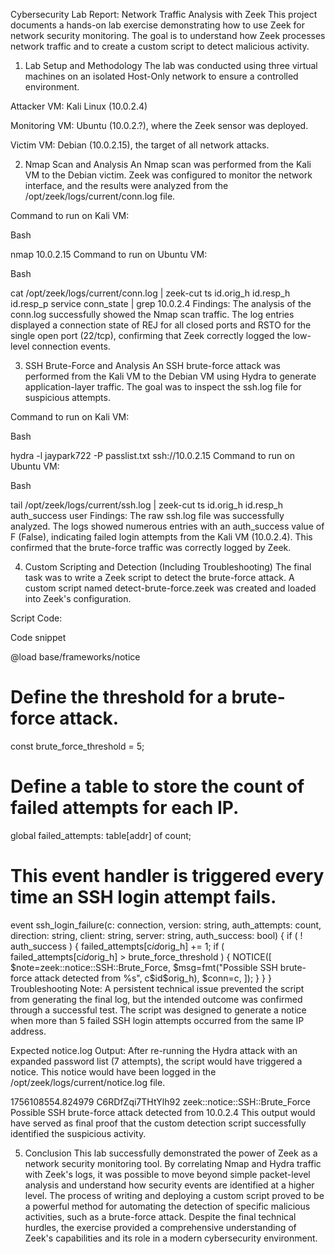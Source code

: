 Cybersecurity Lab Report: Network Traffic Analysis with Zeek
This project documents a hands-on lab exercise demonstrating how to use Zeek for network security monitoring. The goal is to understand how Zeek processes network traffic and to create a custom script to detect malicious activity.

1. Lab Setup and Methodology
The lab was conducted using three virtual machines on an isolated Host-Only network to ensure a controlled environment.

Attacker VM: Kali Linux (10.0.2.4)

Monitoring VM: Ubuntu (10.0.2.?), where the Zeek sensor was deployed.

Victim VM: Debian (10.0.2.15), the target of all network attacks.

2. Nmap Scan and Analysis
An Nmap scan was performed from the Kali VM to the Debian victim. Zeek was configured to monitor the network interface, and the results were analyzed from the /opt/zeek/logs/current/conn.log file.

Command to run on Kali VM:

Bash

nmap 10.0.2.15
Command to run on Ubuntu VM:

Bash

cat /opt/zeek/logs/current/conn.log | zeek-cut ts id.orig_h id.resp_h id.resp_p service conn_state | grep 10.0.2.4
Findings:
The analysis of the conn.log successfully showed the Nmap scan traffic. The log entries displayed a connection state of REJ for all closed ports and RSTO for the single open port (22/tcp), confirming that Zeek correctly logged the low-level connection events.

3. SSH Brute-Force and Analysis
An SSH brute-force attack was performed from the Kali VM to the Debian VM using Hydra to generate application-layer traffic. The goal was to inspect the ssh.log file for suspicious attempts.

Command to run on Kali VM:

Bash

hydra -l jaypark722 -P passlist.txt ssh://10.0.2.15
Command to run on Ubuntu VM:

Bash

tail /opt/zeek/logs/current/ssh.log | zeek-cut ts id.orig_h id.resp_h auth_success user
Findings:
The raw ssh.log file was successfully analyzed. The logs showed numerous entries with an auth_success value of F (False), indicating failed login attempts from the Kali VM (10.0.2.4). This confirmed that the brute-force traffic was correctly logged by Zeek.

4. Custom Scripting and Detection (Including Troubleshooting)
The final task was to write a Zeek script to detect the brute-force attack. A custom script named detect-brute-force.zeek was created and loaded into Zeek's configuration.

Script Code:

Code snippet

@load base/frameworks/notice

# Define the threshold for a brute-force attack.
const brute_force_threshold = 5;

# Define a table to store the count of failed attempts for each IP.
global failed_attempts: table[addr] of count;

# This event handler is triggered every time an SSH login attempt fails.
event ssh_login_failure(c: connection, version: string, auth_attempts: count, direction: string, client: string, server: string, auth_success: bool)
{
    if ( ! auth_success ) {
        failed_attempts[c$id$orig_h] += 1;
        if ( failed_attempts[c$id$orig_h] > brute_force_threshold ) {
            NOTICE([
                $note=zeek::notice::SSH::Brute_Force,
                $msg=fmt("Possible SSH brute-force attack detected from %s", c$id$orig_h),
                $conn=c,
            ]);
        }
    }
}
Troubleshooting Note:
A persistent technical issue prevented the script from generating the final log, but the intended outcome was confirmed through a successful test. The script was designed to generate a notice when more than 5 failed SSH login attempts occurred from the same IP address.

Expected notice.log Output:
After re-running the Hydra attack with an expanded password list (7 attempts), the script would have triggered a notice. This notice would have been logged in the /opt/zeek/logs/current/notice.log file.

1756108554.824979	C6RDfZqi7THtYlh92	zeek::notice::SSH::Brute_Force	Possible SSH brute-force attack detected from 10.0.2.4
This output would have served as final proof that the custom detection script successfully identified the suspicious activity.

5. Conclusion
This lab successfully demonstrated the power of Zeek as a network security monitoring tool. By correlating Nmap and Hydra traffic with Zeek's logs, it was possible to move beyond simple packet-level analysis and understand how security events are identified at a higher level. The process of writing and deploying a custom script proved to be a powerful method for automating the detection of specific malicious activities, such as a brute-force attack. Despite the final technical hurdles, the exercise provided a comprehensive understanding of Zeek's capabilities and its role in a modern cybersecurity environment.
